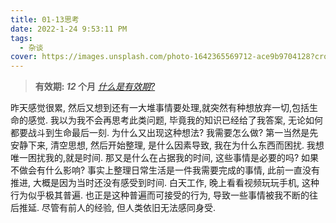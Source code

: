 ```yaml
---
title: 01-13思考
date: 2022-1-24 9:53:11 PM
tags:
  - 杂谈
cover: https://images.unsplash.com/photo-1642365569712-ace9b9704128?crop=entropy&cs=tinysrgb&fit=max&fm=jpg&ixid=Mnw0NTI1NXwwfDF8cmFuZG9tfHx8fHx8fHx8MTY0MzAzMjM5MQ&ixlib=rb-1.2.1&q=80&w=1080
---
```


> **有效期: *12* 个月**  *[什么是有效期?](https://blog.timvel.com/2020/12/28/12-28-2020-a-description-of-the-validity-period/)*

昨天感觉很累, 然后又想到还有一大堆事情要处理,就突然有种想放弃一切,包括生命的感觉. 我以为我不会再思考此类问题, 毕竟我的知识已经给了我答案, 无论如何都要战斗到生命最后一刻. 
为什么又出现这种想法? 我需要怎么做? 第一当然是先安静下来, 清空思想, 然后开始整理, 是什么因素导致, 我在为什么东西而困扰. 我想唯一困扰我的,就是时间. 那又是什么在占据我的时间, 这些事情是必要的吗? 如果不做会有什么影响? 
事实上整理日常生活是一件我需要完成的事情, 此前一直没有推进, 大概是因为当时还没有感受到时间. 白天工作, 晚上看看视频玩玩手机, 这种行为似乎极其普遍.
也正是这种普遍而可接受的行为, 导致一些事情被我不断的往后推延. 尽管有前人的经验, 但人类依旧无法感同身受. 
